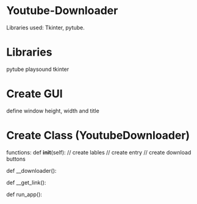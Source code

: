 # Youtube-Downloader
Libraries used: Tkinter, pytube.

# Libraries
pytube
playsound
tkinter

# Create GUI
define window height, width and title

# Create Class (YoutubeDownloader)
functions:
def __init__(self):
// create lables
// create entry
// create download buttons

def __downloader():

def __get_link():

def run_app():
